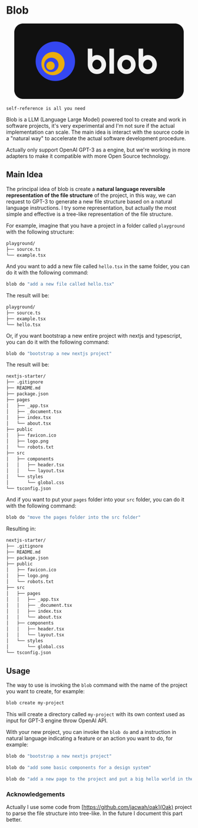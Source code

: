 # Blob

<p align="center">
  <img width="460" src="assets/blob.png">
</p>

```
self-reference is all you need
```

Blob is a LLM (Language Large Model) powered tool to create and work in software projects, it's very experimental and I'm not sure if the actual implementation can scale. The main idea is interact with the source code in a "natural way" to accelerate the actual software development procedure.

Actually only support OpenAI GPT-3 as a engine, but we're working in more adapters to make it compatible with more Open Source technology.

## Main Idea

The principal idea of blob is create a **natural language reversible representation of the file structure** of the project, in this way, we can request to GPT-3 to generate a new file structure based on a natural language instructions. I try some representation, but actually the most simple and effective is a tree-like representation of the file structure.

For example, imagine that you have a project in a folder called `playground` with the following structure:

```
playground/
├── source.ts
└── example.tsx
```

And you want to add a new file called `hello.tsx` in the same folder, you can do it with the following command:

```bash
blob do "add a new file called hello.tsx"
```

The result will be:

```
playground/
├── source.ts
├── example.tsx
└── hello.tsx
```

Or, if you want bootstrap a new entire project with nextjs and typescript, you can do it with the following command:

```bash
blob do "bootstrap a new nextjs project"
```

The result will be:

```
nextjs-starter/
├── .gitignore
├── README.md
├── package.json
├── pages
│   ├── _app.tsx
│   ├── _document.tsx
│   ├── index.tsx
│   └── about.tsx
├── public
│   ├── favicon.ico
│   ├── logo.png
│   └── robots.txt
├── src
│   ├── components
│   │   ├── header.tsx
│   │   └── layout.tsx
│   └── styles
│       └── global.css
└── tsconfig.json
```

And if you want to put your `pages` folder into your `src` folder, you can do it with the following command:

```bash
blob do "move the pages folder into the src folder"
```

Resulting in:

```
nextjs-starter/
├── .gitignore
├── README.md
├── package.json
├── public
│   ├── favicon.ico
│   ├── logo.png
│   └── robots.txt
├── src
│   ├── pages
│   │   ├── _app.tsx
│   │   ├── _document.tsx
│   │   ├── index.tsx
│   │   └── about.tsx
│   ├── components
│   │   ├── header.tsx
│   │   └── layout.tsx
│   └── styles
│       └── global.css
└── tsconfig.json
```

## Usage

The way to use is invoking the `blob` command with the name of the project you want to create, for example:

```bash
blob create my-project
```

This will create a directory called `my-project` with its own context used as input for GPT-3 engine throw OpenAI API.

With your new project, you can invoke the `blob do` and a instruction in natural language indicating a feature or an action you want to do, for example:

```bash
blob do "bootstrap a new nextjs project"
```

```bash
blob do "add some basic components for a design system"
```

```bash
blob do "add a new page to the project and put a big hello world in the center of this page"
```

### Acknowledgements

Actually I use some code from [https://github.com/jacwah/oak](Oak) project to parse the file structure into tree-like. In the future I document this part better.

